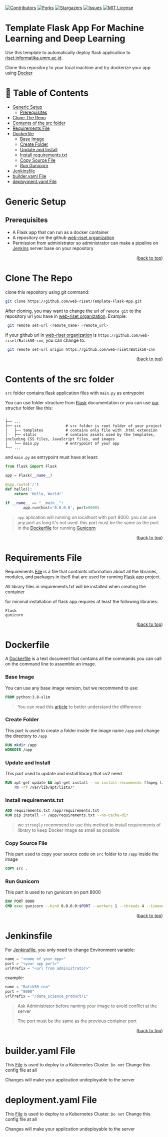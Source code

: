 <div id="top"></div>



[![Contributors][contributors-shield]][contributors-url]
[![Forks][forks-shield]][forks-url]
[![Stargazers][stars-shield]][stars-url]
[![Issues][issues-shield]][issues-url]
[![MIT License][license-shield]][license-url]

<!-- omit in toc -->
Template Flask App For Machine Learning and Deep Learning
=========================
Use this template to automatically deploy flask application to [riset.informatika.umm.ac.id][web-riset-url].

Clone this repository to your local machine and try dockerize your app using [Docker](https://www.docker.com/)

<!-- omit in toc -->
# 📜 Table of Contents
- [Generic Setup](#generic-setup)
  - [Prerequisites](#prerequisites)
- [Clone The Repo](#clone-the-repo)
- [Contents of the src folder](#contents-of-the-src-folder)
- [Requirements File](#requirements-file)
- [Dockerfile](#dockerfile)
    - [Base Image](#base-image)
    - [Create Folder](#create-folder)
    - [Update and Install](#update-and-install)
    - [Install requirements.txt](#install-requirementstxt)
    - [Copy Source File](#copy-source-file)
    - [Run Gunicorn](#run-gunicorn)
- [Jenkinsfile](#jenkinsfile)
- [builder.yaml File](#builderyaml-file)
- [deployment.yaml File](#deploymentyaml-file)


# Generic Setup
## Prerequisites
* A Flask app that can run as a docker container
* A repository on the github [web-riset organization][web-riset-github-url]
* Permission from administrator so administrator can make a pipeline on [Jenkins][jenkins-url] server base on your repository

<p align="right">(<a href="#top">back to top</a>)</p>

# Clone The Repo
clone this repository using git command:
```sh
git clone https://github.com/web-riset/Template-Flask-App.git
```
After cloning, you may want to change the url of `remote git` to the repository url you have in [web-riset organization][web-riset-github-url]. Example:

```sh
 git remote set-url <remote_name> <remote_url>
```

If your github url in [web-riset organization][web-riset-github-url] is `https://github.com/web-riset/Batik50-cnn`, you can change to:

```sh
 git remote set-url origin https://github.com/web-riset/Batik50-cnn
```

<p align="right">(<a href="#top">back to top</a>)</p>

# Contents of the src folder

`src` folder contains flask application files with `main.py` as entrypoint

You can use folder structure from [Flask][flask-url] documentation or you can use [our][batik50-cnn-github-url] structur folder like this:

    .
    ├── ...
    ├── src                    # src folder is root folder of your project
    │   ├── templates          # contains only file with .html extension
    │   ├── static             # contains assets used by the templates, including CSS files, JavaScript files, and images
    │   └── main.py            # entrypoint of your app
    └── ...

and `main.py` as entrypoint must have at least:

```python
from flask import Flask

app = Flask(__name__)

@app.route('/')
def hello():
    return 'Hello, World!'

if __name__ == "__main__": 
        app.run(host='0.0.0.0', port=8000)
```
> `app` aplication will running on localhost with port 8000. you can use any port as long it's not used. this port must be the same as the port in the [Dockerfile](#dockerfile) for running [Gunicorn](#run-gunicorn)

<p align="right">(<a href="#top">back to top</a>)</p>

# Requirements File
Requirements [File](./requirements.txt)  is a file that containts information about all the libraries, modules, and packages in itself that are used for running [Flask][flask-url] app project.

All library files in requirements.txt will be installed when creating the container

for minimal installation of flask app requires at least the following libraries:

```
Flask
gunicorn
```

<p align="right">(<a href="#top">back to top</a>)</p>


# Dockerfile
A [Dockerfile](Dockerfile) is a text document that contains all the commands you can call on the command line to assemble an image.

### Base Image
You can use any base image version, but we recommend to use:
```Dockerfile
FROM python:3.8-slim
```
>You can read this  [article][differences-version-image] to better understand the difference

### Create Folder
This part is used to create a folder inside the image name `/app` and change the directory to `/app`
```Dockerfile
RUN mkdir /app
WORKDIR /app
```

### Update and Install 
This part used to update and install library that cv2 need
```Dockerfile
RUN apt-get update && apt-get install --no-install-recommends ffmpeg libsm6 libxext6 -y && \
    rm -rf /var/lib/apt/lists/*
```


### Install requirements.txt
```Dockerfile
ADD requirements.txt /app/requirements.txt
RUN pip install -r /app/requirements.txt --no-cache-dir
```
> we `strongly` recommend to use this method to install requirements of library to keep Docker image as small as possible


### Copy Source File
This part used to copy your source code on `src` folder to to `/app` inside the image
```Dockerfile
COPY src .
```

### Run Gunicorn
This part is used to run gunicorn on port 8000
```Dockerfile
ENV PORT 8000
CMD exec gunicorn --bind 0.0.0.0:$PORT --workers 1 --threads 4 --timeout 0 main:app
```

<p align="right">(<a href="#top">back to top</a>)</p>



# Jenkinsfile

For [Jenkinsfile](Jenkinsfile), you only need to change Environment variable:

```groovy
name = "<name of your app>"
port = "<your app port>"
urlPrefix = "<url from administrator>"
```

example:

```groovy
name = "Batik50-cnn"
port = "8000"
urlPrefix = "/data_science_product/1"
```
> Ask Administrator before naming your image to avoid conflict at the server
>
>The port must be the same as the previous container port



<p align="right">(<a href="#top">back to top</a>)</p>


# builder.yaml File
This [File](builder.yaml) is used to deploy to a Kubernetes Cluster. `Do not` Change this config file at all

Changes will make your application undeployable to the server

# deployment.yaml File
This [File](deployment.yaml) is used to deploy to a Kubernetes Cluster. `Do not` Change this config file at all

Changes will make your application undeployable to the server




[contributors-shield]: https://img.shields.io/github/contributors/web-riset/Template-Flask-App.svg?style=for-the-badge
[contributors-url]: https://github.com/web-riset/Template-Flask-App/graphs/contributors
[forks-shield]: https://img.shields.io/github/forks/web-riset/Template-Flask-App.svg?style=for-the-badge
[forks-url]: https://github.com/web-riset/Template-Flask-App/network/members
[stars-shield]: https://img.shields.io/github/stars/web-riset/Template-Flask-App.svg?style=for-the-badge
[stars-url]: https://github.com/web-riset/Template-Flask-App/stargazers
[issues-shield]: https://img.shields.io/github/issues/web-riset/Template-Flask-App.svg?style=for-the-badge
[issues-url]: https://github.com/web-riset/Template-Flask-App/issues
[license-shield]: https://img.shields.io/github/license/web-riset/Template-Flask-App.svg?style=for-the-badge
[license-url]: https://github.com/web-riset/Template-Flask-App/blob/master/LICENSE.txt

[web-riset-url]: https://riset.informatika.umm.ac.id
[web-riset-github-url]: https://github.com/web-riset
[jenkins-url]: https://www.jenkins.io/
[flask-url]: https://flask.palletsprojects.com/en/2.1.x/tutorial/layout/
[batik50-cnn-github-url]: https://github.com/web-riset/Batik50-cnn
[differences-version-image]: https://medium.com/swlh/alpine-slim-stretch-buster-jessie-bullseye-bookworm-what-are-the-differences-in-docker-62171ed4531d